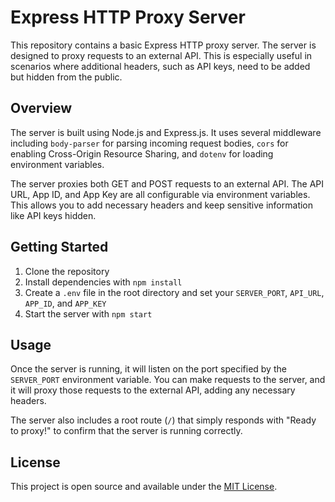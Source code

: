 # Express HTTP Proxy Server

This repository contains a basic Express HTTP proxy server. The server is designed to proxy requests to an external API. This is especially useful in scenarios where additional headers, such as API keys, need to be added but hidden from the public.

## Overview

The server is built using Node.js and Express.js. It uses several middleware including `body-parser` for parsing incoming request bodies, `cors` for enabling Cross-Origin Resource Sharing, and `dotenv` for loading environment variables.

The server proxies both GET and POST requests to an external API. The API URL, App ID, and App Key are all configurable via environment variables. This allows you to add necessary headers and keep sensitive information like API keys hidden.

## Getting Started

1. Clone the repository
2. Install dependencies with `npm install`
3. Create a `.env` file in the root directory and set your `SERVER_PORT`, `API_URL`, `APP_ID`, and `APP_KEY`
4. Start the server with `npm start`

## Usage

Once the server is running, it will listen on the port specified by the `SERVER_PORT` environment variable. You can make requests to the server, and it will proxy those requests to the external API, adding any necessary headers.

The server also includes a root route (`/`) that simply responds with "Ready to proxy!" to confirm that the server is running correctly.

## License

This project is open source and available under the [MIT License](LICENSE).
